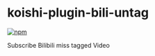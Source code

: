 # koishi-plugin-bili-untag

[![npm](https://img.shields.io/npm/v/koishi-plugin-bili-untag?style=flat-square)](https://www.npmjs.com/package/koishi-plugin-bili-untag)

Subscribe Bilibili miss tagged Video
